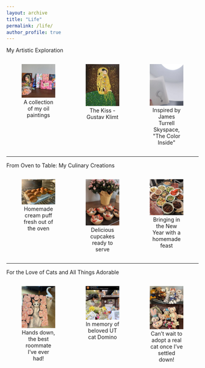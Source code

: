 ```yaml
---
layout: archive
title: "Life"
permalink: /life/
author_profile: true
---
```


My Artistic Exploration
<div style="display: flex; justify-content: space-between;">
  <figure style="width: 28%; text-align: center;">
    <img src="/images/draw1.jpg" alt="Oil Painting 1" style="width: 100%; height: auto;">
    <figcaption>A collection of my oil paintings</figcaption>
  </figure>
  <figure style="width: 28%; text-align: center;">
    <img src="/images/draw2.jpg" alt="Oil Painting 2" style="width: 100%; height: auto;">
    <figcaption>The Kiss - Gustav Klimt</figcaption>
  </figure>
  <figure style="width: 28%; text-align: center;">
    <img src="/images/draw3.jpg" alt="Oil Painting 3" style="width: 100%; height: auto;">
    <figcaption>Inspired by James Turrell Skyspace, "The Color Inside"</figcaption>
  </figure>
</div>

---

From Oven to Table: My Culinary Creations

<div style="display: flex; justify-content: space-between;">
  <figure style="width: 28%; text-align: center;">
    <img src="/images/bake1.jpg" alt="Baking & Cooking 1" style="width: 100%; height: auto;">
    <figcaption>Homemade cream puff fresh out of the oven</figcaption>
  </figure>
  <figure style="width: 28%; text-align: center;">
    <img src="/images/bake2.jpg" alt="Baking & Cooking 2" style="width: 100%; height: auto;">
    <figcaption>Delicious cupcakes ready to serve</figcaption>
  </figure>
    <figure style="width: 28%; text-align: center;">
    <img src="/images/bake3.jpg" alt="Baking & Cooking 3" style="width: 100%; height: auto;">
    <figcaption>Bringing in the New Year with a homemade feast</figcaption>
  </figure>
</div>

---

For the Love of Cats and All Things Adorable

<div style="display: flex; justify-content: space-between;">
  <figure style="width: 28%; text-align: center;">
    <img src="/images/cat1.jpg" alt="Cat 1" style="width: 100%; height: auto;">
    <figcaption>Hands down, the best roommate I’ve ever had!</figcaption>
  </figure>
  <figure style="width: 28%; text-align: center;">
    <img src="/images/cat2.jpg" alt="Cat 2" style="width: 100%; height: auto;">
    <figcaption>In memory of beloved UT cat Domino</figcaption>
  </figure>
  <figure style="width: 28%; text-align: center;">
    <img src="/images/cat3.jpg" alt="Cat 3" style="width: 100%; height: auto;">
    <figcaption>Can’t wait to adopt a real cat once I’ve settled down!</figcaption>
  </figure>
</div>
